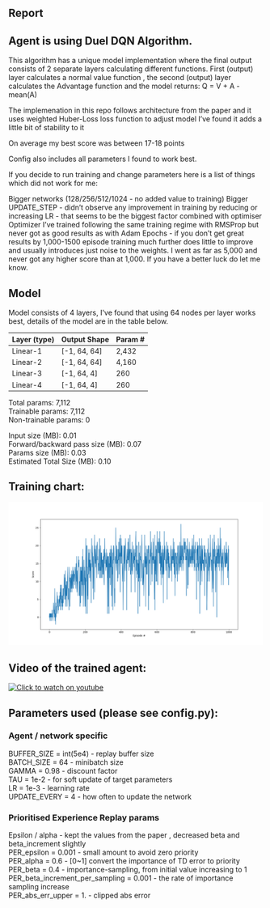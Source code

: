 ## Report

## Agent is using Duel DQN Algorithm. 

This algorithm has a unique model implementation where the final output consists of 2 separate layers calculating different functions. 
First (output) layer calculates a normal value function , the second (output) layer calculates the Advantage function and the model returns:
Q = V + A - mean(A) 

The implemenation in this repo follows architecture from the paper and it uses weighted Huber-Loss loss function to adjust model I’ve found it adds a little bit of stability to it

On average my best score was between 17-18 points

Config also includes all parameters I found to work best.

If you decide to run training and change parameters here is a list of things which did not work for me:

Bigger networks (128/256/512/1024 - no added value to training)
Bigger UPDATE_STEP - didn’t observe any improvement in training by reducing or increasing
LR - that seems to be the biggest factor combined with optimiser
Optimizer I’ve trained following the same training regime with RMSProp but never got as good results as with Adam
Epochs - if you don’t get great results by 1,000-1500 episode training much further does little to improve and usually introduces just noise to the weights. I went as far as 5,000 and never got any higher score than at 1,000. If you have a better luck do let me know.

## Model 

Model consists of 4 layers, I've found that using 64 nodes per layer works best, details of the model are in the table below. 


|        Layer (type)   |           Output Shape   |      Param #|
| --- | --- | --- | 
|            Linear-1         |      [-1, 64, 64]    |       2,432|
|            Linear-2         |      [-1, 64, 64]    |       4,160|
|            Linear-3         |       [-1, 64, 4]    |         260|
|            Linear-4         |       [-1, 64, 4]    |         260|


Total params: 7,112  
Trainable params: 7,112  
Non-trainable params: 0  

Input size (MB): 0.01  
Forward/backward pass size (MB): 0.07  
Params size (MB): 0.03  
Estimated Total Size (MB): 0.10  

## Training chart: 
![](/Training.png)

## Video of the trained agent:
[![Click to watch on youtube](https://img.youtube.com/vi/SRBDl_yjLBM/0.jpg)](https://youtu.be/SRBDl_yjLBM)

## Parameters used (please see config.py): 
### Agent / network specific

BUFFER_SIZE = int(5e4)  - replay buffer size  
BATCH_SIZE = 64         - minibatch size  
GAMMA = 0.98            - discount factor  
TAU = 1e-2              - for soft update of target parameters  
LR = 1e-3               - learning rate  
UPDATE_EVERY = 4        - how often to update the network  

### Prioritised Experience Replay params

Epsilon / alpha - kept the values from the paper , decreased beta and beta_increment slightly  
PER_epsilon = 0.001  - small amount to avoid zero priority  
PER_alpha = 0.6  - [0~1] convert the importance of TD error to priority  
PER_beta = 0.4   - importance-sampling, from initial value increasing to 1  
PER_beta_increment_per_sampling = 0.001  - the rate of importance sampling increase  
PER_abs_err_upper = 1.  - clipped abs error  
